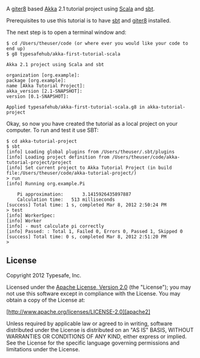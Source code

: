 
A [giter8] based [Akka] 2.1 tutorial project using [Scala] and [sbt].

Prerequisites to use this tutorial is to have [sbt] and [giter8] installed.

The next step is to open a terminal window and:
	
	$ cd /Users/theuser/code (or where ever you would like your code to end up)
	$ g8 typesafehub/akka-first-tutorial-scala
    
    Akka 2.1 project using Scala and sbt 

	organization [org.example]:   
	package [org.example]: 
	name [Akka Tutorial Project]: 
	akka_version [2.1-SNAPSHOT]: 
	version [0.1-SNAPSHOT]:

	Applied typesafehub/akka-first-tutorial-scala.g8 in akka-tutorial-project

Okay, so now you have created the tutorial as a local project on your computer.
To run and test it use SBT:

	$ cd akka-tutorial-project
	$ sbt
	[info] Loading global plugins from /Users/theuser/.sbt/plugins
	[info] Loading project definition from /Users/theuser/code/akka-tutorial-project/project
	[info] Set current project to Akka Tutorial Project (in build file:/Users/theuser/code/akka-tutorial-project/)
    > run
	[info] Running org.example.Pi 

		Pi approximation: 		3.1415926435897887
		Calculation time: 	513 milliseconds
	[success] Total time: 1 s, completed Mar 8, 2012 2:50:24 PM
	> test
	[info] WorkerSpec:
	[info] Worker 
	[info] - must calculate pi correctly
	[info] Passed: : Total 1, Failed 0, Errors 0, Passed 1, Skipped 0
	[success] Total time: 0 s, completed Mar 8, 2012 2:51:20 PM
	> 

License
-------

Copyright 2012 Typesafe, Inc.

Licensed under the [Apache License, Version 2.0][apache2] (the "License"); you
may not use this software except in compliance with the License. You may obtain
a copy of the License at:

[http://www.apache.org/licenses/LICENSE-2.0][apache2]

Unless required by applicable law or agreed to in writing, software distributed
under the License is distributed on an "AS IS" BASIS, WITHOUT WARRANTIES OR
CONDITIONS OF ANY KIND, either express or implied. See the License for the
specific language governing permissions and limitations under the License.

[giter8]: https://github.com/n8han/giter8
[Akka]: http://akka.io
[Scala]: http://www.scala-lang.org/
[sbt]: http://github.com/harrah/xsbt/
[apache2]: http://www.apache.org/licenses/LICENSE-2.0
